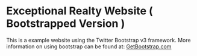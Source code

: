 # Exceptional Realty Website ( Bootstrapped Version )

This is a example website using the Twitter Bootstrap v3 framework.
More information on using bootstrap can be found at:
[GetBootstrap.com](http://getbootstrap.com)